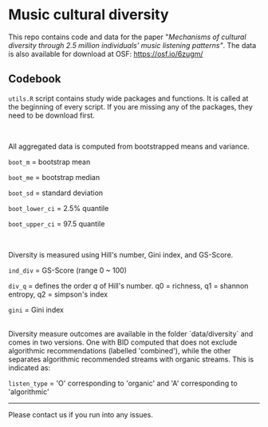 # Music cultural diversity

This repo contains code and data for the paper "*Mechanisms of cultural diversity through 2.5 million individuals’ music listening patterns"*. The data is also available for download at OSF: <https://osf.io/6zugm/>

## Codebook

`utils.R` script contains study wide packages and functions. It is called at the beginning of every script. If you are missing any of the packages, they need to be download first.

<br>

All aggregated data is computed from bootstrapped means and variance.

`boot_m` = bootstrap mean

`boot_me` = bootstrap median

`boot_sd` = standard deviation

`boot_lower_ci` = 2.5% quantile

`boot_upper_ci` = 97.5 quantile

<br>

Diversity is measured using Hill's number, Gini index, and GS-Score.

`ind_div` = GS-Score (range 0 \~ 100)

`div_q` = defines the order *q* of Hill's number. q0 = richness, q1 = shannon entropy, q2 = simpson's index

`gini` = Gini index

<br>
Diversity measure outcomes are available in the folder `data/diversity` and comes in two versions.
One with BID computed that does not exclude algorithmic recommendations (labelled 'combined'), while the other separates algorithmic recommended streams with organic streams. This is indicated as: 

`listen_type` = 'O' corresponding to 'organic' and 'A' corresponding to 'algorithmic'

------------------------------------------------------------------------

Please contact us if you run into any issues.
